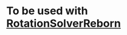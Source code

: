 # To be used with [RotationSolverReborn](https://github.com/FFXIV-CombatReborn/RotationSolverReborn)

